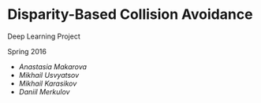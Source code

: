 # Disparity-Based Collision Avoidance

Deep Learning Project

Spring 2016

* _Anastasia Makarova_
* _Mikhail Usvyatsov_
* _Mikhail Karasikov_
* _Daniil Merkulov_
